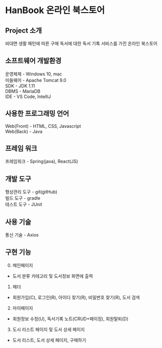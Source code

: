 # HanBook 온라인 북스토어

## Project 소개

비대면 생활 패턴에 따른 구매 독서에 대한 독서 기록 서비스를 가진 온라인 북스토어


## 소프트웨어 개발환경  
운영체제 - Windows 10, mac  
미들웨어 - Apache Tomcat 9.0  
SDK -  JDK 1.11   
DBMS - MariaDB  
IDE - VS Code, IntelliJ 

## 사용한 프로그래밍 언어
Web(Front) - HTML, CSS, Javascript  
Web(Back) - Java  
## 프레임 워크
프레임워크 - Spring(java), React(JS)

## 개발 도구
형상관리 도구 - git(gitHub)  
빌드 도구 - gradle  
테스트 도구 - JUnit  

## 사용 기술
통신 기술 - Axios 
    
## 구현 기능

0. 메인페이지
- 도서 분류 카테고리 및 도서정보 화면에 출력

1. 헤더
- 회원가입(C), 로그인(R), 아이디 찾기(R), 비밀번호 찾기(R), 도서 검색

2. 마이페이지
- 회원정보 수정(U), 독서기록 노트(CRUD+페이징), 회원탈퇴(D)

3. 도시 리스트 페이지 및 도서 상세 페이지
- 도서 리스트, 도서 상세 페이지, 구매하기
